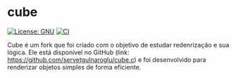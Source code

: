 # cube

[![License: GNU](https://img.shields.io/github/license/MaxwelMazur/cube?style=for-the-badge&logo=gnu&color=ee999f&logoColor=ee999f&labelColor=302D41)](https://www.gnu.org/licenses/gpl-3.0.en.html)
[![CI](https://img.shields.io/badge/CI-Passing-gree.svg?style=for-the-badge&logo=github)](https://github.com/MaxwelMazur/cube/actions/workflows/go.yml)

Cube é um fork que foi criado com o objetivo de estudar redenrização e sua lógica. Ele está disponível no GitHub (link: https://github.com/servetgulnaroglu/cube.c) e foi desenvolvido para renderizar objetos simples de forma eficiente. 
